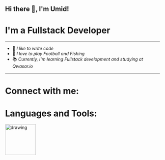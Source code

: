 ## Hi there 👋, I'm Umid! 
# I'm a Fullstack Developer
---
+ 🦾 *I like to write code*
+ 🎉 *I love to play Football and Fishing*
+ 📚 *Currently, I'm learning Fullstack development and studying at Qwasar.io*
___
# Connect with me:


# Languages and Tools:
<img src="https://www.freepnglogos.com/uploads/javascript-png/javascript-vector-logo-yellow-png-transparent-javascript-vector-12.png" alt="drawing" style="width:100px;"/>



